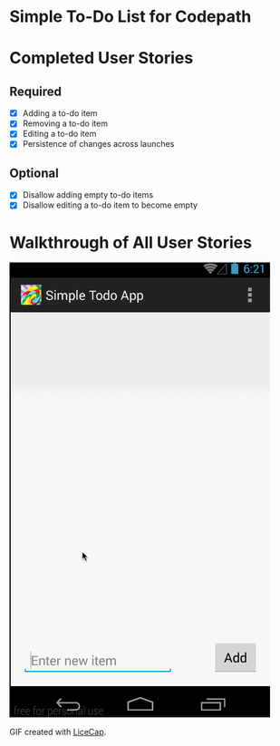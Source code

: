 Simple To-Do List for Codepath
=========================

# Completed User Stories

## Required

- [x] Adding a to-do item
- [x] Removing a to-do item
- [x] Editing a to-do item
- [x] Persistence of changes across launches

## Optional

- [x] Disallow adding empty to-do items
- [x] Disallow editing a to-do item to become empty

# Walkthrough of All User Stories

![Demo](screencap.gif)

GIF created with [LiceCap](http://www.cockos.com/licecap/).
